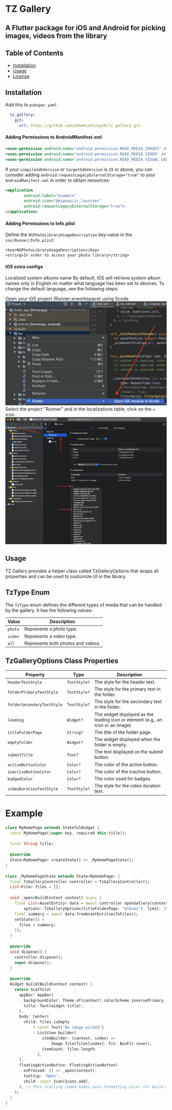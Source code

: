 # TZ Gallery
## A Flutter package for iOS and Android for picking images, videos from the library


## Table of Contents

- [Installation](#installation)
- [Usage](#usage)
- [License](#license)

## Installation
Add this to `pubspec.yaml`
```yaml
  tz_gallery:
    git:
      url: https://github.com/phamminhlong10/tz_gallery.git
```

#### Adding Permissions to AndroidManifest.xml
```xml
<uses-permission android:name="android.permission.READ_MEDIA_IMAGES" /> <!-- read images or videos-->
<uses-permission android:name="android.permission.READ_MEDIA_VIDEO" /> <!-- read videos or images-->
<uses-permission android:name="android.permission.READ_MEDIA_VISUAL_USER_SELECTED" />  <!-- If you want to use the limited access feature. -->
```
If your `compileSdkVersion` or `targetSdkVersion` is `29` or above, you can consider adding `android:requestLegacyExternalStorage="true"` to your `AndroidManifest.xml` in order to obtain resources:
```xml
<application
        android:label="example"
        android:icon="@mipmap/ic_launcher"
        android:requestLegacyExternalStorage="true">
</application>
```
#### Adding Permissions to Info.plist
Define the `NSPhotoLibraryUsageDescription` key-value in the `ios/Runner/Info.plist`:
```plist
<key>NSPhotoLibraryUsageDescription</key>
<string>In order to access your photo library</string>
```

#### iOS extra configs

Localized system albums name
By default, iOS will retrieve system album names only in English no matter what language has been set to devices. To change the default language, see the following steps:

Open your iOS project (Runner.xcworkspace) using Xcode.
![](https://raw.githubusercontent.com/CaiJingLong/some_asset/master/iosFlutterProjectEditinginXcode.png)
Select the project "Runner" and in the localizations table, click on the + icon.
![](https://raw.githubusercontent.com/CaiJingLong/some_asset/master/iosFlutterAddLocalization.png)
## Usage
TZ Gallery provides a helper class called TzGalleryOptions that wraps all properties and can be used to customize UI in the library.

## TzType Enum

The `TzType` enum defines the different types of media that can be handled by the gallery. It has the following values:

| Value  | Description                       |
|--------|-----------------------------------|
| `photo`| Represents a photo type.          |
| `video`| Represents a video type.          |
| `all`  | Represents both photos and videos. |

## TzGalleryOptions Class Properties

| Property                   | Type                        | Description                                                                                     |
|----------------------------|-----------------------------|-------------------------------------------------------------------------------------------------|
| `headerTextStyle`           | `TextStyle?`                | The style for the header text.                                                                  |
| `folderPrimaryTextStyle`    | `TextStyle?`                | The style for the primary text in the folder.                                                   |
| `folderSecondaryTextStyle`  | `TextStyle?`                | The style for the secondary text in the folder.                                                 |
| `leading`                   | `Widget?`                   | The widget displayed as the leading icon or element (e.g., an icon or an image).                |
| `titleFolderPage`           | `String?`                   | The title of the folder page.                                                                   |
| `emptyFolder`               | `Widget?`                   | The widget displayed when the folder is empty.                                                 |
| `submitTitle`               | `Text?`                     | The text displayed on the submit button.                                                        |
| `activeButtonColor`         | `Color?`                    | The color of the active button.                                                                 |
| `inactiveButtonColor`       | `Color?`                    | The color of the inactive button.                                                               |
| `badgedColor`               | `Color?`                    | The color used for badges.                                                                      |
| `videoDurationTextStyle`    | `TextStyle?`                | The style for the video duration text.                                                          |

# Example
```dart
class MyHomePage extends StatefulWidget {
  const MyHomePage({super.key, required this.title});

  final String title;

  @override
  State<MyHomePage> createState() => _MyHomePageState();
}

class _MyHomePageState extends State<MyHomePage> {
  final TzGalleryController controller = TzGalleryController();
  List<File> files = [];

  void _open(BuildContext context) async {
    final List<AssetEntity> data = await controller.openGallery(context,
        options: TzGalleryOptions(titleFolderPage: "Albums"), limit: 10);
    final summary = await data.fromAssetEntitiesToFiles();
    setState(() {
      files = summary;
    });
  }

  @override
  void dispose() {
    controller.dispose();
    super.dispose();
  }

  @override
  Widget build(BuildContext context) {
    return Scaffold(
      appBar: AppBar(
        backgroundColor: Theme.of(context).colorScheme.inversePrimary,
        title: Text(widget.title),
      ),
      body: Center(
        child: files.isEmpty
            ? const Text('No image picked')
            : ListView.builder(
                itemBuilder: (context, index) =>
                    Image.file(files[index], fit: BoxFit.cover),
                itemCount: files.length,
              ),
      ),
      floatingActionButton: FloatingActionButton(
        onPressed: () => _open(context),
        tooltip: 'Open',
        child: const Icon(Icons.add),
      ), // This trailing comma makes auto-formatting nicer for build methods.
    );
  }
}
```

